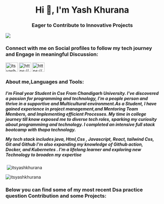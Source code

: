 
<h1 align="center">Hi 👋, I'm Yash Khurana</h1>
<h3 align="center"> Eager to Contribute to Innovative Projects  </h3>


[![](https://visitcount.itsvg.in/api?id=yash&label=Profile%20Views&color=6&pretty=false)](https://visitcount.itsvg.in)


<h3 align="left">Connect with me on Social profiles to follow my tech journey and Engage in meaningful Discussion:</h3>
<p align="left">
<a href="https://twitter.com/itsyashkhurana" target="blank"><img align="center" src="https://raw.githubusercontent.com/rahuldkjain/github-profile-readme-generator/master/src/images/icons/Social/twitter.svg" alt="itsyashkhurana" height="30" width="40" /></a>
<a href="https://www.linkedin.com/in/yk4/" target="blank"><img align="center" src="https://raw.githubusercontent.com/rahuldkjain/github-profile-readme-generator/master/src/images/icons/Social/linked-in-alt.svg" alt="https://www.linkedin.com/in/yk4/" height="30" width="40" /></a>
<a href="https://www.instagram.com/its.yash.khurana/" target="blank"><img align="center" src="https://raw.githubusercontent.com/rahuldkjain/github-profile-readme-generator/master/src/images/icons/Social/instagram.svg" alt="https://www.instagram.com/itsyashkhurana/" height="30" width="40" /></a>
</p>
<h3 align="left">About me,Languages and Tools:</h3>
<p align="left"> 
 <h5 align="left">
   I'm Final year Student in Cse From Chandigarh University. I've discovered a passion for programming and technology, I'm a people person and thrive in a supportive and Multicultural environment.As a Student, I have gained experience in project management,and Mentoring Team Members, and Implementing efficient Processes. My time in college journey till know exposed me to diverse tech roles, sparking my curiosity about programmimg and technology. 
   I completed an intensive full stack bootcamp with thapa technology. 

   My tech stack includes java, Html,Css , Javascript, React, tailwind Css, Git and Github I'm also expanding my knowledge of Github action, Docker, and Kubernetes . I'm a lifelong learner and exploring new Technology to broaden my expertise  
   
   
 </h5>
</p>

<p>&nbsp;<img align="center" src="https://github-readme-stats.vercel.app/api?username=itsyashkhurana&show_icons=true&locale=en" alt="itsyashkhurana" /></p>

<p><img align="center" src="https://github-readme-streak-stats.herokuapp.com/?user=itsyashkhurana&" alt="itsyashkhurana" /></p>


<h3 align="left">Below you can find some of my most recent Dsa practice question Contribution and some Projects:</h3>
